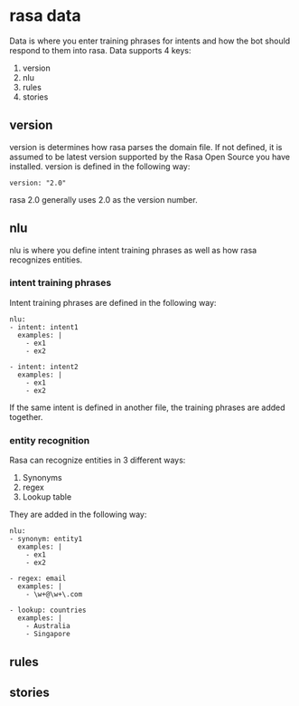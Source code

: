 # rasa data

Data is where you enter training phrases for intents and how the bot should respond to them into rasa. Data supports 4 keys:

1. version
2. nlu
3. rules
4. stories

## version

version is determines how rasa parses the domain file. If not defined, it is assumed to be latest version supported by the Rasa Open Source you have installed. version is defined in the following way:

```
version: "2.0"
```

rasa 2.0 generally uses 2.0 as the version number.

## nlu

nlu is where you define intent training phrases as well as how rasa recognizes entities.

### intent training phrases

Intent training phrases are defined in the following way:

```
nlu:
- intent: intent1
  examples: |
    - ex1
    - ex2

- intent: intent2
  examples: |
    - ex1
    - ex2
```

If the same intent is defined in another file, the training phrases are added together.

### entity recognition

Rasa can recognize entities in 3 different ways:
1. Synonyms
2. regex
3. Lookup table

They are added in the following way:

```
nlu:
- synonym: entity1
  examples: |
    - ex1
    - ex2

- regex: email
  examples: |
    - \w+@\w+\.com

- lookup: countries
  examples: |
    - Australia
    - Singapore
```

## rules

## stories
